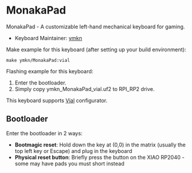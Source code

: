 # MonakaPad

MonakaPad - A customizable left-hand mechanical keyboard for gaming.

* Keyboard Maintainer: [ymkn](https://github.com/ymkn)

Make example for this keyboard (after setting up your build environment):

    make ymkn/MonakaPad:vial

Flashing example for this keyboard:

1. Enter the bootloader.
2. Simply copy ymkn_MonakaPad_vial.uf2 to RPI_RP2 drive.

This keyboard supports [Vial](https://get.vial.today/) configurator.

## Bootloader

Enter the bootloader in 2 ways:

* **Bootmagic reset**: Hold down the key at (0,0) in the matrix (usually the top left key or Escape) and plug in the keyboard
* **Physical reset button**: Briefly press the button on the XIAO RP2040 - some may have pads you must short instead
